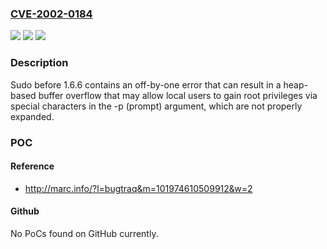 ### [CVE-2002-0184](https://cve.mitre.org/cgi-bin/cvename.cgi?name=CVE-2002-0184)
![](https://img.shields.io/static/v1?label=Product&message=n%2Fa&color=blue)
![](https://img.shields.io/static/v1?label=Version&message=n%2Fa&color=blue)
![](https://img.shields.io/static/v1?label=Vulnerability&message=n%2Fa&color=brighgreen)

### Description

Sudo before 1.6.6 contains an off-by-one error that can result in a heap-based buffer overflow that may allow local users to gain root privileges via special characters in the -p (prompt) argument, which are not properly expanded.

### POC

#### Reference
- http://marc.info/?l=bugtraq&m=101974610509912&w=2

#### Github
No PoCs found on GitHub currently.

